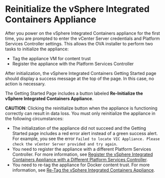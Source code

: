# Reinitialize the vSphere Integrated Containers Appliance

After you power on the vSphere Integrated Containers appliance for the first time, you are prompted to enter the vCenter Server credentials and Platform Services Controller settings. This allows the OVA installer to perform two tasks to initialize the appliance:

- Tag the appliance VM for content trust
- Register the appliance with the Platform Services Controller

After initialization, the vSphere Integrated Containers Getting Started page should display a success message at the top of the page. In this case, no action is necessary.

The Getting Started Page includes a button labeled **Re-Initialize the  vSphere Integrated Containers Appliance**. 

**CAUTION**: Clicking the reinitialize button when the appliance is functioning correctly can result in data loss. You must only reinitialize the appliance in the following circumstances:

* The initialization of the appliance did not succeed and the Getting Started page includes a red error alert instead of a green success alert. For example, you see the error `Failed to locate VIC Appliance. Please check the vCenter Server provided and try again`.
* You need to register the appliance with a different Platform Services Controller. For more information, see [Register the vSphere Integrated Containers Appliance with a Different Platform Services Controller](register_different_psc.md).
* You need to re-tag the appliance for Docker content trust. For more information, see [Re-Tag the vSphere Integrated Containers Appliance](retag_appliance.md).

